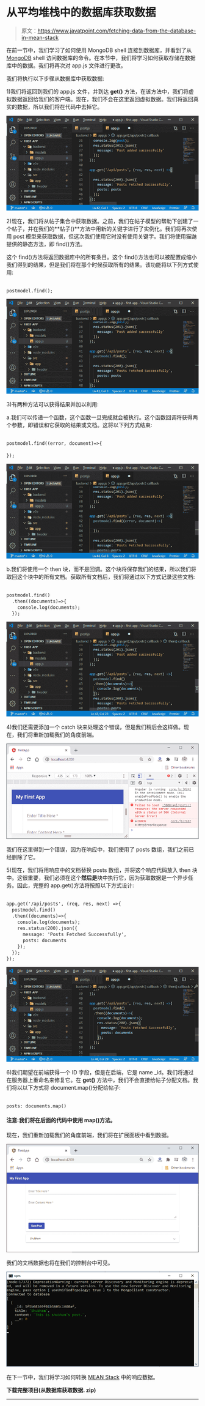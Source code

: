 # 从平均堆栈中的数据库获取数据

> 原文：<https://www.javatpoint.com/fetching-data-from-the-database-in-mean-stack>

在前一节中，我们学习了如何使用 MongoDB shell 连接到数据库，并看到了从 [MongoDB](https://www.javatpoint.com/mongodb-tutorial) shell 访问数据库的命令。在本节中，我们将学习如何获取存储在数据库中的数据。我们将再次对 app.js 文件进行更改。

我们将执行以下步骤从数据库中获取数据:

1)我们将返回到我们的 app.js 文件，并到达 **get()** 方法，在该方法中，我们将虚拟数据返回给我们的客户端。现在，我们不会在这里返回虚拟数据。我们将返回真实的数据，所以我们将在代码中去掉它。

![Fetching data from the database in MEAN Stack](img/59f21e79e0520b3d604dca5c14d69e00.png)

2)现在，我们将从帖子集合中获取数据。之前，我们在帖子模型的帮助下创建了一个帖子，并在我们的**帖子()**方法中用新的关键字进行了实例化。我们将再次使用 post 模型来获取数据，但这次我们使用它时没有使用关键字。我们将使用猫鼬提供的静态方法，即 find()方法。

这个 find()方法将返回数据库中的所有条目。这个 find()方法也可以被配置成缩小我们得到的结果，但是我们将在那个时候获取所有的结果。该功能将以下列方式使用:

```

postmodel.find();

```

![Fetching data from the database in MEAN Stack](img/293a0637773bb9d7dec7062d12332980.png)

3)有两种方法可以获得结果并加以利用:

a.我们可以传递一个函数，这个函数一旦完成就会被执行。这个函数回调将获得两个参数，即错误和它获取的结果或文档。这将以下列方式结束:

```

postmodel.find((error, document)=>{

});

```

![Fetching data from the database in MEAN Stack](img/a14b750f4fd4c0cc36715816f7d975b8.png)

b.我们将使用一个 then 块，而不是回调。这个块将保存我们的结果，所以我们将取回这个块中的所有文档。获取所有文档后，我们将通过以下方式记录这些文档:

```

postmodel.find()
  .then((documents)=>{
    console.log(documents);
  });

```

![Fetching data from the database in MEAN Stack](img/7d09b638c39cec38644b25ae53c25178.png)

4)我们还需要添加一个 catch 块来处理这个错误，但是我们稍后会这样做。现在，我们将重新加载我们的角度前端。

![Fetching data from the database in MEAN Stack](img/2344cea7472d6df398060cce9b3fcf49.png)

我们在这里得到一个错误，因为在响应中，我们使用了 posts 数组，我们之前已经删除了它。

5)现在，我们将用响应中的文档替换 posts 数组，并将这个响应代码放入 then 块中。这很重要，我们必须在这个**然后是**块中执行它，因为获取数据是一个异步任务。因此，完整的 app.get()方法将按照以下方式设计:

```

app.get('/api/posts', (req, res, next) =>{
  postmodel.find()
  .then((documents)=>{
    console.log(documents);
    res.status(200).json({
      message: 'Posts Fetched Successfully',
      posts: documents
    });
  });
});

```

![Fetching data from the database in MEAN Stack](img/cea608fed0b84a396f028e95ef18f36d.png)

6)我们期望在前端获得一个 ID 字段，但是在后端，它是 name _id。我们将通过在服务器上重命名来修复它。在 **get()** 方法中，我们不会直接给帖子分配文档。我们将以以下方式将 document.map()分配给帖子:

```

posts: documents.map()

```

#### 注意:我们将在后面的代码中使用 map()方法。

现在，我们重新加载我们的角度前端，我们将在扩展面板中看到数据。

![Fetching data from the database in MEAN Stack](img/e3601395add5d1852c2c81fb2fad2be3.png)

我们的文档数据也将在我们的控制台中可见。

![Fetching data from the database in MEAN Stack](img/5def853ee5d1ad11b38f272af86ad80d.png)

在下一节中，我们将学习如何转换 [MEAN Stack](https://www.javatpoint.com/mean-stack) 中的响应数据。

**下载完整项目(从数据库获取数据. zip)**

* * *
